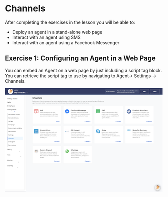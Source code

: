 # Channels

After completing the exercises in the lesson you will be able to:

- Deploy an agent in a stand-alone web page
- Interact with an agent using SMS
- Interact with an agent using a Facebook Messenger

## Exercise 1: Configuring an Agent in a Web Page

You can embed an Agent on a web page by just including a script tag block.
You can retrieve the script tag to use by navigating to Agent-> Settings -> Channels.

![Agent channel configuration](contents/channels/images/channels-configuration.png)


